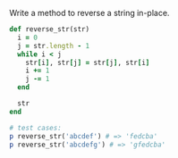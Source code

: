 Write a method to reverse a string in-place.

```Ruby
def reverse_str(str)
  i = 0
  j = str.length - 1
  while i < j
    str[i], str[j] = str[j], str[i]
    i += 1
    j -= 1
  end

  str
end

# test cases:
p reverse_str('abcdef') # => 'fedcba'
p reverse_str('abcdefg') # => 'gfedcba'
```
